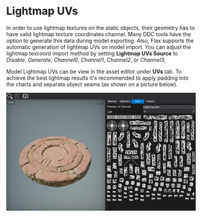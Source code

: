 # Lightmap UVs

In order to use lightmap textures on the static objects, their geometry has to have valid lightmap texture coordinates channel. Many DDC tools have the option to generate this data during model exporting. Also, Flax supports the automatic generation of lightmap UVs on model import. You can adjust the lightmap texcoord import method by setting **Lightmap UVs Source** to *Disable*, *Generate*, *Channel0*, *Channel1*, *Channel2*, or *Channel3*,

Model Lightmap UVs can be view in the asset editor under **UVs** tab. To achieve the best lightmap results it's recommended to apply padding into the charts and separate object seams (as shown on a picture below).

![Model Lightmap UVs](media/lightmap-uvs.jpg)
